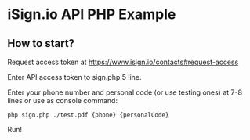 # iSign.io API PHP Example

## How to start? 

Request access token at https://www.isign.io/contacts#request-access

Enter API access token to sign.php:5 line.

Enter your phone number and personal code (or use testing ones) at 7-8 lines or use as console command:

`php sign.php ./test.pdf {phone} {personalCode}`

Run!
